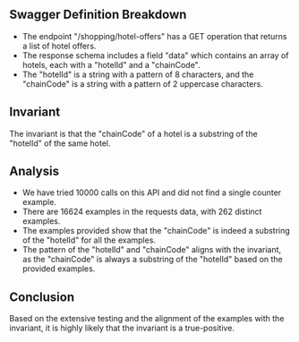 ## Swagger Definition Breakdown
- The endpoint "/shopping/hotel-offers" has a GET operation that returns a list of hotel offers.
- The response schema includes a field "data" which contains an array of hotels, each with a "hotelId" and a "chainCode".
- The "hotelId" is a string with a pattern of 8 characters, and the "chainCode" is a string with a pattern of 2 uppercase characters.

## Invariant
The invariant is that the "chainCode" of a hotel is a substring of the "hotelId" of the same hotel.

## Analysis
- We have tried 10000 calls on this API and did not find a single counter example.
- There are 16624 examples in the requests data, with 262 distinct examples.
- The examples provided show that the "chainCode" is indeed a substring of the "hotelId" for all the examples.
- The pattern of the "hotelId" and "chainCode" aligns with the invariant, as the "chainCode" is always a substring of the "hotelId" based on the provided examples.

## Conclusion
Based on the extensive testing and the alignment of the examples with the invariant, it is highly likely that the invariant is a true-positive.
